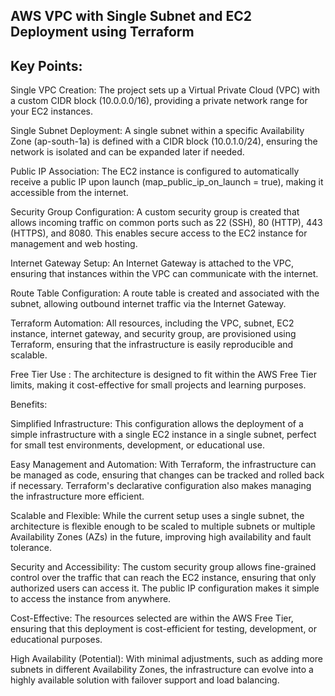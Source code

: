 ## AWS VPC with Single Subnet and EC2 Deployment using Terraform


## Key Points:

Single VPC Creation: The project sets up a Virtual Private Cloud (VPC) with a custom CIDR block (10.0.0.0/16), providing a private network range for your EC2 instances.

Single Subnet Deployment: A single subnet within a specific Availability Zone (ap-south-1a) is defined with a CIDR block (10.0.1.0/24), ensuring the network is isolated and can be expanded later if needed.

Public IP Association: The EC2 instance is configured to automatically receive a public IP upon launch (map_public_ip_on_launch = true), making it accessible from the internet.

Security Group Configuration: A custom security group is created that allows incoming traffic on common ports such as 22 (SSH), 80 (HTTP), 443 (HTTPS), and 8080. This enables secure access to the EC2 instance for 
 management and web hosting.

Internet Gateway Setup: An Internet Gateway is attached to the VPC, ensuring that instances within the VPC can communicate with the internet.

Route Table Configuration: A route table is created and associated with the subnet, allowing outbound internet traffic via the Internet Gateway.

Terraform Automation: 
All resources, including the VPC, subnet, EC2 instance, internet gateway, and security group, are provisioned using Terraform, ensuring that the infrastructure is easily reproducible and scalable.

Free Tier Use : The architecture is designed to fit within the AWS Free Tier limits, making it cost-effective for small projects and learning purposes.

Benefits:

Simplified Infrastructure: This configuration allows the deployment of a simple infrastructure with a single EC2 instance in a single subnet, perfect for small test environments, development, or educational 
use.

Easy Management and Automation: 
With Terraform, the infrastructure can be managed as code, ensuring that changes can be tracked and rolled back if necessary. Terraform's declarative configuration also makes 
managing the infrastructure more efficient.

Scalable and Flexible: While the current setup uses a single subnet, the architecture is flexible enough to be scaled to multiple subnets or multiple Availability Zones (AZs) in the future, improving high 
availability and fault tolerance.

Security and Accessibility: The custom security group allows fine-grained control over the traffic that can reach the EC2 instance, ensuring that only authorized users can access it. The public IP configuration 
makes it simple to access the instance from anywhere.

Cost-Effective: 
The resources selected are within the AWS Free Tier, ensuring that this deployment is cost-efficient for testing, development, or educational purposes.

High Availability (Potential): With minimal adjustments, such as adding more subnets in different Availability Zones, the infrastructure can evolve into a highly available solution with failover support and load 
 balancing.
